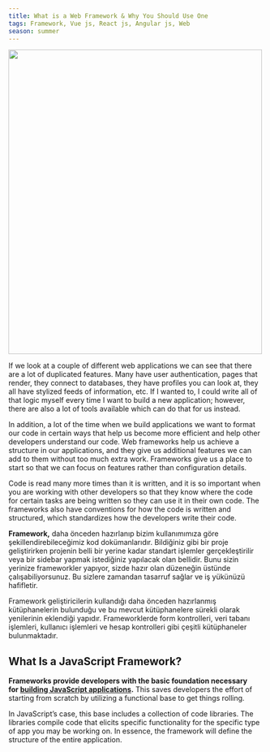 ```yaml
---
title: What is a Web Framework & Why You Should Use One 
tags: Framework, Vue js, React js, Angular js, Web
season: summer
---
```


<img src="https://i.pinimg.com/564x/30/97/4c/30974c66c55e5501f5d197e5b73a474d.jpg"  width="500" height="600">
 
If we look at a couple of different web applications we can see that there 
are a lot of duplicated features. Many have user authentication, pages 
that render, they connect to databases, they have profiles you can look 
at, they all have stylized feeds of information, etc. If I wanted to, I 
could write all of that logic myself every time I want to build a new 
application; however, there are also a lot of tools available which can 
do that for us instead.

In addition, a lot of the time when we build applications we want to format
 our code in certain ways that help us become more efficient and help 
other developers understand our code. Web frameworks help us achieve 
a structure in our applications, and they give us additional features we 
can add to them without too much extra work. Frameworks give us a place 
to start so that we can focus on features rather than configuration 
details.

Code is read many more times than it is written, and it is so important when you are 
working with other developers so that they know where the code for certain 
tasks are being written so they can use it in their own code. The 
frameworks also have conventions for how the code is written and 
structured, which standardizes how the developers write their code.

**Framework,** daha önceden hazırlanıp bizim 
kullanımımıza göre şekillendirebileceğimiz kod dokümanlarıdır. 
Bildiğiniz gibi bir proje geliştirirken projenin belli bir yerine kadar 
standart işlemler gerçekleştirilir veya bir sidebar yapmak istediğiniz 
yapılacak olan bellidir. Bunu sizin yerinize frameworkler yapıyor, sizde
 hazır olan düzeneğin üstünde çalışabiliyorsunuz. Bu sizlere zamandan 
tasarruf sağlar ve iş yükünüzü hafifletir.

Framework geliştiricilerin kullandığı daha önceden hazırlanmış kütüphanelerin bulunduğu ve bu mevcut kütüphanelere sürekli olarak yenilerinin eklendiği yapıdır. Frameworklerde form kontrolleri, veri tabanı işlemleri, kullanıcı işlemleri ve hesap kontrolleri gibi çeşitli kütüphaneler bulunmaktadır.

## What Is a JavaScript Framework?

**Frameworks provide developers with the basic foundation necessary for [building JavaScript applications](https://trio.dev/blog/examples-javascript).** This saves developers the effort of starting from scratch by utilizing a functional base to get things rolling.

In JavaScript’s case, this base includes a collection of code libraries. The libraries compile code that elicits specific functionality for the specific type of app you may be working on. In 
essence, the framework will define the structure of the entire 
application.